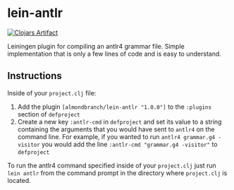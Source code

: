 # lein-antlr

[![Clojars Artifact](https://img.shields.io/clojars/v/almondbranch/lein-antlr.svg)](https://clojars.org/almondbranch/lein-antlr)

Leiningen plugin for compiling an antlr4 grammar file. Simple implementation that is only a few lines of code and is easy to understand.

## Instructions

Inside of your `project.clj` file:

1. Add the plugin `[almondbranch/lein-antlr "1.0.0"]` to the `:plugins` section of `defproject`
2. Create a new key `:antlr-cmd` in `defproject` and set its value to a string containing the arguments that you would have sent to `antlr4` on the command line. For example, if you wanted to run `antlr4 grammar.g4 -visitor` you would add the line `:antlr-cmd "grammar.g4 -visitor"` to `defproject`

To run the antlr4 command specified inside of your `project.clj` just run `lein antlr` from the command prompt in the directory where `project.clj` is located.
